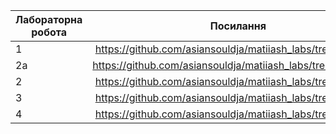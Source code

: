

| Лабораторна робота       | Посилання     |
| ------------- |:------------------:| 
| 1     | https://github.com/asiansouldja/matiiash_labs/tree/main/ex1  |
| 2а    | https://github.com/asiansouldja/matiiash_labs/tree/main/ex2a |
| 2    | https://github.com/asiansouldja/matiiash_labs/tree/main/ex2 |
| 3    | https://github.com/asiansouldja/matiiash_labs/tree/main/ex3 |
| 4    | https://github.com/asiansouldja/matiiash_labs/tree/main/ex4 |
